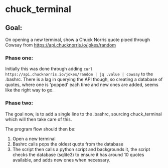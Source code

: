 # chuck_terminal
## Goal:
On opening a new terminal, show a Chuck Norris quote piped through Cowsay from https://api.chucknorris.io/jokes/random

### Phase one:
Initially this was done through adding `curl https://api.chucknorris.io/jokes/random | jq .value | cowsay` to the .bashrc. There is a lag in querying the API though, so creating a database of quotes, where one is 'popped' each time and new ones are added, seems like the right way to go. 

### Phase two:
The goal now, is to add a single line to the .bashrc, sourcing chuck_terminal which will then take care of this.

The program flow should then be:
1. Open a new terminal
2. Bashrc calls pops the oldest quote from the database
3. The script then calls a python script and backgrounds it, the script checks the database (sqlite3) to ensure it has around 10 quotes available, and adds new ones when necessary. 

